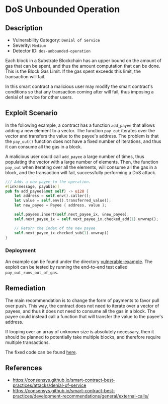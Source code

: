 # DoS Unbounded Operation
## Description
- Vulnerability Category: `Denial of Service`
- Severity: `Medium`
- Detector ID: `dos-unbounded-operation`

Each block in a Substrate Blockchain has an upper bound on the amount of gas 
that can be spent, and thus the amount computation that can be done. This is 
the Block Gas Limit. If the gas spent exceeds this limit, the transaction 
will fail.

In this smart contract a malicious user may modify the smart contract's
conditions so that any transaction coming after will fail, thus imposing
a denial of service for other users.
## Exploit Scenario
In the following example, a contract has a function `add_payee` that allows 
adding a new element to a vector. The function `pay_out` iterates over the 
vector and transfers the value to the payee's address. The problem is that 
the `pay_out()` function does not have a fixed number of iterations, and thus 
it can consume all the gas in a block.

A malicious user could call `add_payee` a large number of times, thus 
populating the vector with a large number of elements. Then, the function 
`pay_out` when iterating over all the elements, will consume all the gas in 
a block, and the transaction will fail, successfully performing a DoS attack.

```rust
/// Adds a new payee to the operation.
#[ink(message, payable)]
pub fn add_payee(&mut self) -> u128 {
    let address = self.env().caller();
    let value = self.env().transferred_value();
    let new_payee = Payee { address, value };

    self.payees.insert(self.next_payee_ix, &new_payee);
    self.next_payee_ix = self.next_payee_ix.checked_add(1).unwrap();

    // Return the index of the new payee
    self.next_payee_ix.checked_sub(1).unwrap()
}
```

### Deployment
An example can be found under the directory 
[vulnerable-example](./vulnerable-example). The exploit can be tested by
running the end-to-end test called `pay_out_runs_out_of_gas`.

## Remediation
The main recommendation is to change the form of payments to favor pull over 
push. This way, the contract does not need to iterate over a vector of payees,
and thus it does not need to consume all the gas in a block. The payee could 
instead call a function that will transfer the value to the payee's address.

If looping over an array of unknown size is absolutely necessary, then it 
should be planned to potentially take multiple blocks, and therefore require
multiple transactions.

The fixed code can be found [here](remediated-example/lib.rs).

## References
- https://consensys.github.io/smart-contract-best-practices/attacks/denial-of-service
- https://consensys.github.io/smart-contract-best-practices/development-recommendations/general/external-calls/
